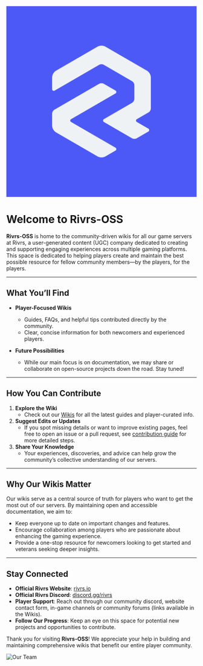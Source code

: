 ![Icon](../icon.png)

# Welcome to Rivrs-OSS

**Rivrs-OSS** is home to the community-driven wikis for all our game servers at Rivrs, a user-generated content (UGC) company dedicated to creating and supporting engaging experiences across multiple gaming platforms. This space is dedicated to helping players create and maintain the best possible resource for fellow community members—by the players, for the players.

---

## What You’ll Find

- **Player-Focused Wikis**  
  - Guides, FAQs, and helpful tips contributed directly by the community.  
  - Clear, concise information for both newcomers and experienced players.

- **Future Possibilities**  
  - While our main focus is on documentation, we may share or collaborate on open-source projects down the road. Stay tuned!

---

## How You Can Contribute

1. **Explore the Wiki**  
   - Check out our [Wikis](https://github.com/Rivrs-OSS/) for all the latest guides and player-curated info.
2. **Suggest Edits or Updates**  
   - If you spot missing details or want to improve existing pages, feel free to open an issue or a pull request, see [contribution guide](../CONTRIBUTING.MD) for more detailed steps.
3. **Share Your Knowledge**  
   - Your experiences, discoveries, and advice can help grow the community’s collective understanding of our servers.

---

## Why Our Wikis Matter

Our wikis serve as a central source of truth for players who want to get the most out of our servers. By maintaining open and accessible documentation, we aim to:

- Keep everyone up to date on important changes and features.  
- Encourage collaboration among players who are passionate about enhancing the gaming experience.  
- Provide a one-stop resource for newcomers looking to get started and veterans seeking deeper insights.

---

## Stay Connected

- **Official Rivrs Website**: [rivrs.io](https://rivrs.io) 
- **Official Rivrs Discord**: [discord.gg/rivrs](https://discord.gg/xxcN2YzNcq)
- **Player Support**: Reach out through our community discord, website contact form, in-game channels or community forums (links available in the Wikis).  
- **Follow Our Progress**: Keep an eye on this space for potential new projects and opportunities to contribute.

Thank you for visiting **Rivrs-OSS**! We appreciate your help in building and maintaining comprehensive wikis that benefit our entire player community.

![Our Team](../teams.jpg)
